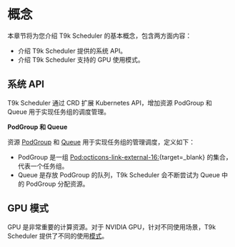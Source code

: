 # 概念

本章节将为您介绍 T9k Scheduler 的基本概念，包含两方面内容：

* 介绍 T9k Scheduler 提供的系统 API。
* 介绍 T9k Scheduler 支持的 GPU 使用模式。

## 系统 API

T9k Scheduler 通过 CRD 扩展 Kubernetes API，增加资源 PodGroup 和 Queue 用于实现任务组的调度管理。

**PodGroup 和 Queue**

资源 [PodGroup](./podgroup.md) 和 [Queue](./queue.md) 用于实现任务组的管理调度，定义如下：

* PodGroup 是一组 [Pod:octicons-link-external-16:](https://kubernetes.io/docs/concepts/workloads/pods/){target=_blank} 的集合，代表一个任务组。
* Queue 是存放 PodGroup 的队列，T9k Scheduler 会不断尝试为 Queue 中的 PodGroup 分配资源。

## GPU 模式

GPU 是非常重要的计算资源。对于 NVIDIA GPU，针对不同使用场景，T9k Scheduler 提供了不同的使用[模式](./gpu-mode.md)。
